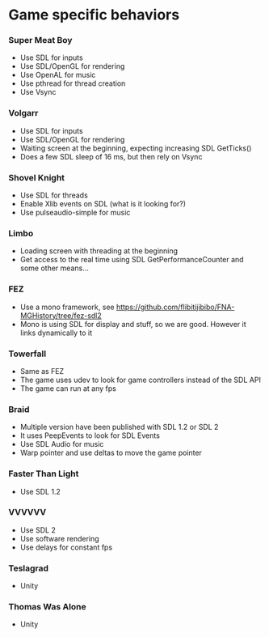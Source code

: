 # Game specific behaviors

### Super Meat Boy

- Use SDL for inputs
- Use SDL/OpenGL for rendering
- Use OpenAL for music
- Use pthread for thread creation
- Use Vsync

### Volgarr

- Use SDL for inputs
- Use SDL/OpenGL for rendering
- Waiting screen at the beginning, expecting increasing SDL GetTicks()
- Does a few SDL sleep of 16 ms, but then rely on Vsync

### Shovel Knight

- Use SDL for threads
- Enable Xlib events on SDL (what is it looking for?)
- Use pulseaudio-simple for music

### Limbo

- Loading screen with threading at the beginning
- Get access to the real time using SDL GetPerformanceCounter and some other means...

### FEZ

- Use a mono framework, see https://github.com/flibitijibibo/FNA-MGHistory/tree/fez-sdl2
- Mono is using SDL for display and stuff, so we are good. However it links dynamically to it

### Towerfall

- Same as FEZ
- The game uses udev to look for game controllers instead of the SDL API
- The game can run at any fps

### Braid

- Multiple version have been published with SDL 1.2 or SDL 2
- It uses PeepEvents to look for SDL Events
- Use SDL Audio for music
- Warp pointer and use deltas to move the game pointer

### Faster Than Light

- Use SDL 1.2

### VVVVVV

- Use SDL 2
- Use software rendering
- Use delays for constant fps

### Teslagrad

- Unity

### Thomas Was Alone

- Unity

